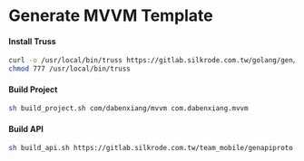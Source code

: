 # Generate MVVM Template

#### Install Truss

```bash
curl -o /usr/local/bin/truss https://gitlab.silkrode.com.tw/golang/gen/raw/master/bin/truss
chmod 777 /usr/local/bin/truss
```

#### Build Project
```bash
sh build_project.sh com/dabenxiang/mvvm com.dabenxiang.mvvm
```

#### Build API
```bash
sh build_api.sh https://gitlab.silkrode.com.tw/team_mobile/genapiproto.git genapiproto com/dabenxiang/mvvm com.dabenxiang.mvvm
```
